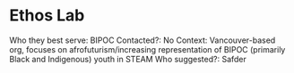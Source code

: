 # Ethos Lab

Who they best serve: BIPOC
Contacted?: No
Context: Vancouver-based org, focuses on afrofuturism/increasing representation of BIPOC (primarily Black and Indigenous) youth in STEAM
Who suggested?: Safder